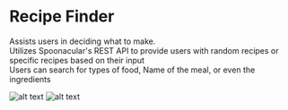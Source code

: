 # Recipe Finder
Assists users in deciding what to make.\
Utilizes Spoonacular's REST API to provide users with random recipes or specific recipes based on their input\
Users can search for types of food, Name of the meal, or even the ingredients 

![alt text](https://github.com/JenpeyChao/Recipe-Finder-App/assets/60456427/3bdb46a4-cf50-49ac-8f4b-f142a135db44)
![alt text](https://github.com/JenpeyChao/Recipe-Finder-App/assets/60456427/1acf027e-fcdf-4afc-a9a7-3ac7f6d7450e)

